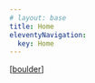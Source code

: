 ```yaml
---
# layout: base
title: Home
eleventyNavigation:
  key: Home
---
```


[[boulder]]


[//begin]: # "Autogenerated link references for markdown compatibility"
[boulder]: notes/boulder "Boulder"
[//end]: # "Autogenerated link references"